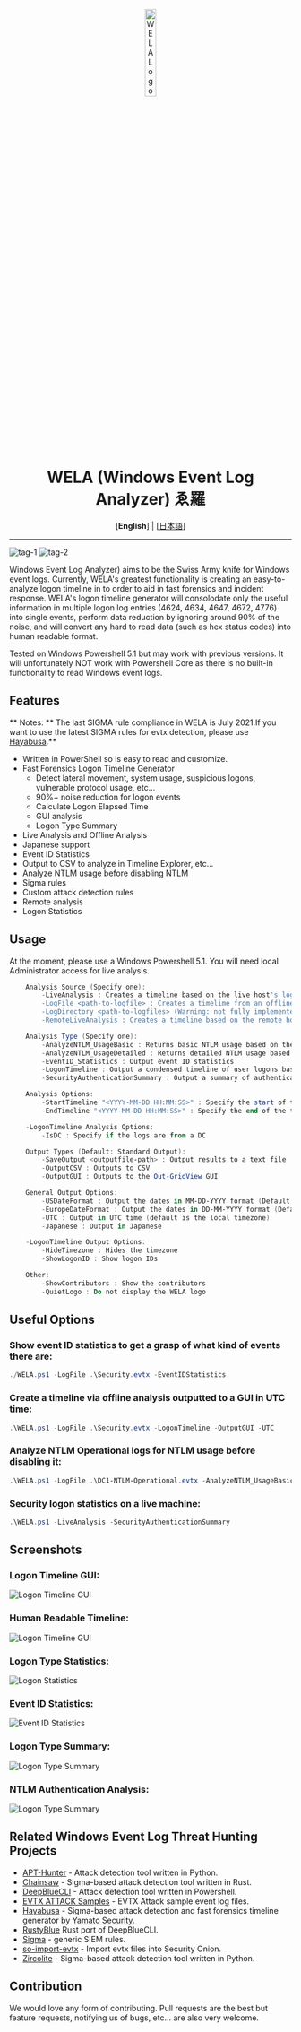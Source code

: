 <div align="center">
 <p>
    <img alt="WELA Logo" src="WELA-Logo.png" width="20%">
  <h1>
   WELA (Windows Event Log Analyzer) ゑ羅
  </h1>
   [<b>English</b>] | [<a href="README-Japanese.md">日本語</a>]

 </p>
</div>

---

[tag-1]: https://img.shields.io/github/stars/Yamato-Security/wela?style=plastic&label=GitHub%F0%9F%AA%9FStars
[tag-2]: https://img.shields.io/github/v/release/Yamato-Security/wela?display_name=tag&label=latest-version&style=plastic

![tag-1] ![tag-2]

Windows Event Log Analyzer) aims to be the Swiss Army knife for Windows event logs.
Currently, WELA's greatest functionality is creating an easy-to-analyze logon timeline in to order to aid in fast forensics and incident response.
WELA's logon timeline generator will consolodate only the useful information in multiple logon log entries (4624, 4634, 4647, 4672, 4776) into single events, perform data reduction by ignoring around 90% of the noise, and will convert any hard to read data (such as hex status codes) into human readable format.

Tested on Windows Powershell 5.1 but may work with previous versions. It will unfortunately NOT work with Powershell Core as there is no built-in functionality to read Windows event logs.

## Features

** Notes: **
 The last SIGMA rule compliance in WELA is July 2021.If you want to use the latest SIGMA rules for evtx detection, please use [Hayabusa](https://github.com/Yamato-Security/hayabusa).**

 - Written in PowerShell so is easy to read and customize.
 - Fast Forensics Logon Timeline Generator
   - Detect lateral movement, system usage, suspicious logons, vulnerable protocol usage, etc...
   - 90%+ noise reduction for logon events
   - Calculate Logon Elapsed Time
   - GUI analysis
   - Logon Type Summary
 - Live Analysis and Offline Analysis
 - Japanese support
 - Event ID Statistics
 - Output to CSV to analyze in Timeline Explorer, etc...
 - Analyze NTLM usage before disabling NTLM
 - Sigma rules
 - Custom attack detection rules
 - Remote analysis
 - Logon Statistics

## Usage

At the moment, please use a Windows Powershell 5.1.
You will need local Administrator access for live analysis.

```powershell
    Analysis Source (Specify one):
        -LiveAnalysis : Creates a timeline based on the live host's log
        -LogFile <path-to-logfile> : Creates a timelime from an offline .evtx file
        -LogDirectory <path-to-logfiles> (Warning: not fully implemented.) : Analyze offline .evtx files
        -RemoteLiveAnalysis : Creates a timeline based on the remote host's log

    Analysis Type (Specify one):
        -AnalyzeNTLM_UsageBasic : Returns basic NTLM usage based on the NTLM Operational log
        -AnalyzeNTLM_UsageDetailed : Returns detailed NTLM usage based on the NTLM Operational log
        -EventID_Statistics : Output event ID statistics
        -LogonTimeline : Output a condensed timeline of user logons based on the Security log
        -SecurityAuthenticationSummary : Output a summary of authentication events for each logon type based on the Security log

    Analysis Options:
        -StartTimeline "<YYYY-MM-DD HH:MM:SS>" : Specify the start of the timeline
        -EndTimeline "<YYYY-MM-DD HH:MM:SS>" : Specify the end of the timeline

    -LogonTimeline Analysis Options:
        -IsDC : Specify if the logs are from a DC

    Output Types (Default: Standard Output):
        -SaveOutput <outputfile-path> : Output results to a text file
        -OutputCSV : Outputs to CSV
        -OutputGUI : Outputs to the Out-GridView GUI

    General Output Options:
        -USDateFormat : Output the dates in MM-DD-YYYY format (Default: YYYY-MM-DD)
        -EuropeDateFormat : Output the dates in DD-MM-YYYY format (Default: YYYY-MM-DD)
        -UTC : Output in UTC time (default is the local timezone)
        -Japanese : Output in Japanese

    -LogonTimeline Output Options:
        -HideTimezone : Hides the timezone
        -ShowLogonID : Show logon IDs

    Other:
        -ShowContributors : Show the contributors
        -QuietLogo : Do not display the WELA logo
```

## Useful Options

### Show event ID statistics to get a grasp of what kind of events there are:
```powershell
./WELA.ps1 -LogFile .\Security.evtx -EventIDStatistics
```

### Create a timeline via offline analysis outputted to a GUI in UTC time:
```powershell
.\WELA.ps1 -LogFile .\Security.evtx -LogonTimeline -OutputGUI -UTC
```

### Analyze NTLM Operational logs for NTLM usage before disabling it:
```powershell
.\WELA.ps1 -LogFile .\DC1-NTLM-Operational.evtx -AnalyzeNTLM_UsageBasic
```

### Security logon statistics on a live machine:
```powershell
.\WELA.ps1 -LiveAnalysis -SecurityAuthenticationSummary
```

## Screenshots

### Logon Timeline GUI:

![Logon Timeline GUI](/Screenshots/Screenshot-LogonTimelineGUI.png)

### Human Readable Timeline:

![Logon Timeline GUI](/Screenshots/Screenshot-HumanReadableTimeline.png)

### Logon Type Statistics:

![Logon Statistics](/Screenshots/Screenshot-LogonStatistics.png)

### Event ID Statistics:

![Event ID Statistics](/Screenshots/Screenshot-EventIDStatistics.png)

### Logon Type Summary:

![Logon Type Summary](/Screenshots/Screenshot-LogonTypeSummary.png)

### NTLM Authentication Analysis:

![Logon Type Summary](/Screenshots/Screenshot-NTLM-Statistics-EN.png)

## Related Windows Event Log Threat Hunting Projects

- [APT-Hunter](https://github.com/ahmedkhlief/APT-Hunter) - Attack detection tool written in Python.
- [Chainsaw](https://github.com/countercept/chainsaw) - Sigma-based attack detection tool written in Rust.
- [DeepBlueCLI](https://github.com/sans-blue-team/DeepBlueCLI) - Attack detection tool written in Powershell.
- [EVTX ATTACK Samples](https://github.com/sbousseaden/EVTX-ATTACK-SAMPLES) - EVTX Attack sample event log files.
- [Hayabusa](https://github.com/Yamato-Security/hayabusa/blob/main/README-English.md) - Sigma-based attack detection and fast forensics timeline generator by [Yamato Security](https://github.com/Yamato-Security/).
- [RustyBlue](https://github.com/Yamato-Security/RustyBlue) Rust port of DeepBlueCLI.
- [Sigma](https://github.com/SigmaHQ/sigma) - generic SIEM rules.
- [so-import-evtx](https://docs.securityonion.net/en/2.3/so-import-evtx.html) - Import evtx files into Security Onion.
- [Zircolite](https://github.com/wagga40/Zircolite) - Sigma-based attack detection tool written in Python.

## Contribution

We would love any form of contributing. Pull requests are the best but feature requests, notifying us of bugs, etc... are also very welcome.